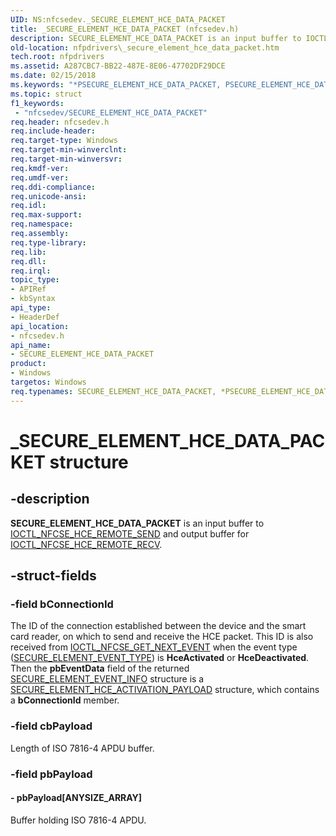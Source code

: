 ```yaml
---
UID: NS:nfcsedev._SECURE_ELEMENT_HCE_DATA_PACKET
title: _SECURE_ELEMENT_HCE_DATA_PACKET (nfcsedev.h)
description: SECURE_ELEMENT_HCE_DATA_PACKET is an input buffer to IOCTL_NFCSE_HCE_REMOTE_SEND and output buffer for IOCTL_NFCSE_HCE_REMOTE_RECV.
old-location: nfpdrivers\_secure_element_hce_data_packet.htm
tech.root: nfpdrivers
ms.assetid: A287CBC7-BB22-487E-8E06-47702DF29DCE
ms.date: 02/15/2018
ms.keywords: "*PSECURE_ELEMENT_HCE_DATA_PACKET, PSECURE_ELEMENT_HCE_DATA_PACKET, PSECURE_ELEMENT_HCE_DATA_PACKET structure pointer [Near-Field Proximity Drivers], SECURE_ELEMENT_HCE_DATA_PACKET, SECURE_ELEMENT_HCE_DATA_PACKET structure [Near-Field Proximity Drivers], _SECURE_ELEMENT_HCE_DATA_PACKET, nfcsedev/PSECURE_ELEMENT_HCE_DATA_PACKET, nfcsedev/_SECURE_ELEMENT_HCE_DATA_PACKET, nfpdrivers._secure_element_hce_data_packet"
ms.topic: struct
f1_keywords:
 - "nfcsedev/SECURE_ELEMENT_HCE_DATA_PACKET"
req.header: nfcsedev.h
req.include-header: 
req.target-type: Windows
req.target-min-winverclnt: 
req.target-min-winversvr: 
req.kmdf-ver: 
req.umdf-ver: 
req.ddi-compliance: 
req.unicode-ansi: 
req.idl: 
req.max-support: 
req.namespace: 
req.assembly: 
req.type-library: 
req.lib: 
req.dll: 
req.irql: 
topic_type:
- APIRef
- kbSyntax
api_type:
- HeaderDef
api_location:
- nfcsedev.h
api_name:
- SECURE_ELEMENT_HCE_DATA_PACKET
product:
- Windows
targetos: Windows
req.typenames: SECURE_ELEMENT_HCE_DATA_PACKET, *PSECURE_ELEMENT_HCE_DATA_PACKET
---
```


# _SECURE_ELEMENT_HCE_DATA_PACKET structure


## -description


<b>SECURE_ELEMENT_HCE_DATA_PACKET</b> is an input buffer to <a href="https://docs.microsoft.com/windows-hardware/drivers/ddi/nfcsedev/ni-nfcsedev-ioctl_nfcse_hce_remote_send">IOCTL_NFCSE_HCE_REMOTE_SEND</a> and output buffer for <a href="https://docs.microsoft.com/windows-hardware/drivers/ddi/nfcsedev/ni-nfcsedev-ioctl_nfcse_hce_remote_recv">IOCTL_NFCSE_HCE_REMOTE_RECV</a>.


## -struct-fields




### -field bConnectionId

The ID of the connection established between the device and the smart card reader, on which to send and receive the HCE packet. This ID is also received from <a href="https://docs.microsoft.com/windows-hardware/drivers/ddi/nfcsedev/ni-nfcsedev-ioctl_nfcse_get_next_event">IOCTL_NFCSE_GET_NEXT_EVENT</a> when the event type (<a href="https://docs.microsoft.com/windows-hardware/drivers/ddi/nfcsedev/ne-nfcsedev-_secure_element_event_type">SECURE_ELEMENT_EVENT_TYPE</a>) is <b>HceActivated</b> or <b>HceDeactivated</b>. Then the <b>pbEventData</b> field of the returned <a href="https://docs.microsoft.com/windows-hardware/drivers/ddi/nfcsedev/ns-nfcsedev-_secure_element_event_info">SECURE_ELEMENT_EVENT_INFO</a> structure is a <a href="https://docs.microsoft.com/windows-hardware/drivers/ddi/nfcsedev/ns-nfcsedev-_secure_element_hce_activation_payload">SECURE_ELEMENT_HCE_ACTIVATION_PAYLOAD</a> structure, which contains a <b>bConnectionId</b> member.


### -field cbPayload

Length of ISO 7816-4 APDU buffer.


### -field pbPayload

 




#### - pbPayload[ANYSIZE_ARRAY]

Buffer holding ISO 7816-4 APDU.

